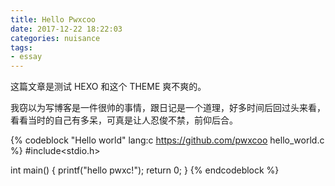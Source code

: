 ```yaml
---
title: Hello Pwxcoo
date: 2017-12-22 18:22:03
categories: nuisance
tags:
- essay
---
```


这篇文章是测试 HEXO 和这个 THEME 爽不爽的。

我窃以为写博客是一件很帅的事情，跟日记是一个道理，好多时间后回过头来看，看看当时的自己有多呆，可真是让人忍俊不禁，前仰后合。

{% codeblock "Hello world" lang:c https://github.com/pwxcoo hello_world.c %}
#include<stdio.h>

int main()
{
    printf("hello pwxc!");
    return 0;
}
{% endcodeblock %}

<!-- ```c
#include<stdio.h>

int main()
{
    printf("hello pwxc!");
    return 0;
}
``` -->